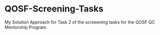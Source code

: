 # QOSF-Screening-Tasks

My Solution Approach for Task 2 of the screeening tasks for the QOSF QC Mentorship Program.
